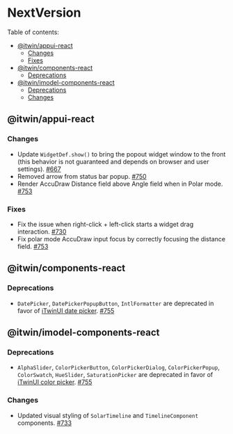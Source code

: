 # NextVersion <!-- omit from toc -->

Table of contents:

- [@itwin/appui-react](#itwinappui-react)
  - [Changes](#changes)
  - [Fixes](#fixes)
- [@itwin/components-react](#itwincomponents-react)
  - [Deprecations](#deprecations)
- [@itwin/imodel-components-react](#itwinimodel-components-react)
  - [Deprecations](#deprecations-1)
  - [Changes](#changes-1)

## @itwin/appui-react

### Changes

- Update `WidgetDef.show()` to bring the popout widget window to the front (this behavior is not guaranteed and depends on browser and user settings). [#667](https://github.com/iTwin/appui/pull/667)
- Removed arrow from status bar popup. [#750](https://github.com/iTwin/appui/pull/750)
- Render AccuDraw Distance field above Angle field when in Polar mode. [#753](https://github.com/iTwin/appui/pull/753)

### Fixes

- Fix the issue when right-click + left-click starts a widget drag interaction. [#730](https://github.com/iTwin/appui/pull/730)
- Fix polar mode AccuDraw input focus by correctly focusing the distance field. [#753](https://github.com/iTwin/appui/pull/753)

## @itwin/components-react

### Deprecations

- `DatePicker`, `DatePickerPopupButton`, `IntlFormatter` are deprecated in favor of [iTwinUI date picker](https://itwinui.bentley.com/docs/datepicker). [#755](https://github.com/iTwin/appui/pull/755)

## @itwin/imodel-components-react

### Deprecations

- `AlphaSlider`, `ColorPickerButton`, `ColorPickerDialog`, `ColorPickerPopup`, `ColorSwatch`, `HueSlider`, `SaturationPicker` are deprecated in favor of [iTwinUI color picker](https://itwinui.bentley.com/docs/colorpicker). [#755](https://github.com/iTwin/appui/pull/755)

### Changes

- Updated visual styling of `SolarTimeline` and `TimelineComponent` components. [#733](https://github.com/iTwin/appui/pull/733)
